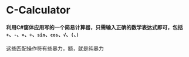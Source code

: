 # C-Calculator
#### 利用C#窗体应用写的一个简易计算器，只需输入正确的数学表达式即可，包括`+`、`-`、`×`、`÷`、`sin`、`cos`、`√`、`(`、`)`
这些匹配操作符有些暴力，额，就是纯暴力
